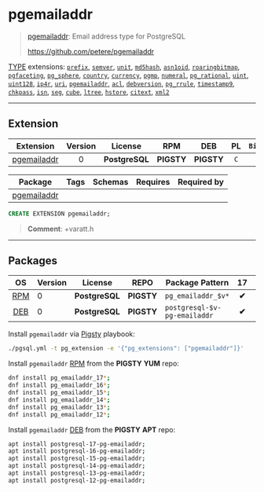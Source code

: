 # pgemailaddr


> [pgemailaddr](https://github.com/petere/pgemailaddr): Email address type for PostgreSQL
>
> https://github.com/petere/pgemailaddr





[TYPE](/type) extensions: [`prefix`](/prefix), [`semver`](/semver), [`unit`](/unit), [`md5hash`](/md5hash), [`asn1oid`](/asn1oid), [`roaringbitmap`](/roaringbitmap), [`pgfaceting`](/pgfaceting), [`pg_sphere`](/pg_sphere), [`country`](/country), [`currency`](/currency), [`pgmp`](/pgmp), [`numeral`](/numeral), [`pg_rational`](/pg_rational), [`uint`](/uint), [`uint128`](/uint128), [`ip4r`](/ip4r), [`uri`](/uri), [`pgemailaddr`](/pgemailaddr), [`acl`](/acl), [`debversion`](/debversion), [`pg_rrule`](/pg_rrule), [`timestamp9`](/timestamp9), [`chkpass`](/chkpass), [`isn`](/isn), [`seg`](/seg), [`cube`](/cube), [`ltree`](/ltree), [`hstore`](/hstore), [`citext`](/citext), [`xml2`](/xml2)


-------
## Extension


| Extension | Version | License | RPM | DEB | PL | `Bin` | `LOAD` | `DYLIB` | `DDL` | `TRUST` | `RELOC` |
|-----------|:-------:|:-------:|:---:|:---:|:--:|:-----:|:------:|:-------:|:-----:|:-------:|:-------:|
| [pgemailaddr](https://github.com/petere/pgemailaddr) | 0 | **<span class="tcblue">PostgreSQL</span>** | **<span class="tcwarn">PIGSTY</span>** | **<span class="tcwarn">PIGSTY</span>** | `C` |  |  | <span class="tcblue">✔</span> | <span class="tcblue">✔</span> |  |  |



| Package | Tags | Schemas | Requires | Required by |
|---------|------|---------|----------|-------------|
| [pgemailaddr](/pgemailaddr) |  |  |  |  |





```sql
CREATE EXTENSION pgemailaddr;
```
> **Comment**: +varatt.h
-----------


## Packages


| OS | Version | License | REPO | Package Pattern | 17 | 16 | 15 | 14 | 13 | 12 | Dependency |
|:--:|---------|:-------:|:----:|-----------------|:--:|:--:|:--:|:--:|:--:|:--:|------------|
| [RPM](/rpm) | 0 | **<span class="tcblue">PostgreSQL</span>** | **<span class="tcwarn">PIGSTY</span>** | `pg_emailaddr_$v*` | **<span class="tcwarn">✔</span>** | **<span class="tcwarn">✔</span>** | **<span class="tcwarn">✔</span>** | **<span class="tcwarn">✔</span>** | **<span class="tcwarn">✔</span>** | **<span class="tcwarn">✔</span>** |  |
| [DEB](/deb) | 0 | **<span class="tcblue">PostgreSQL</span>** | **<span class="tcwarn">PIGSTY</span>** | `postgresql-$v-pg-emailaddr` | **<span class="tcwarn">✔</span>** | **<span class="tcwarn">✔</span>** | **<span class="tcwarn">✔</span>** | **<span class="tcwarn">✔</span>** | **<span class="tcwarn">✔</span>** | **<span class="tcwarn">✔</span>** |  |



Install `pgemailaddr` via [Pigsty](https://pigsty.cc/docs/pgext/usage/install/) playbook:

```bash
./pgsql.yml -t pg_extension -e '{"pg_extensions": ["pgemailaddr"]}'
```


Install `pgemailaddr` [RPM](/rpm) from the **<span class="tcwarn">PIGSTY</span>** **YUM** repo:

```bash
dnf install pg_emailaddr_17*;
dnf install pg_emailaddr_16*;
dnf install pg_emailaddr_15*;
dnf install pg_emailaddr_14*;
dnf install pg_emailaddr_13*;
dnf install pg_emailaddr_12*;
```


Install `pgemailaddr` [DEB](/deb) from the **<span class="tcwarn">PIGSTY</span>** **APT** repo:

```bash
apt install postgresql-17-pg-emailaddr;
apt install postgresql-16-pg-emailaddr;
apt install postgresql-15-pg-emailaddr;
apt install postgresql-14-pg-emailaddr;
apt install postgresql-13-pg-emailaddr;
apt install postgresql-12-pg-emailaddr;
```







